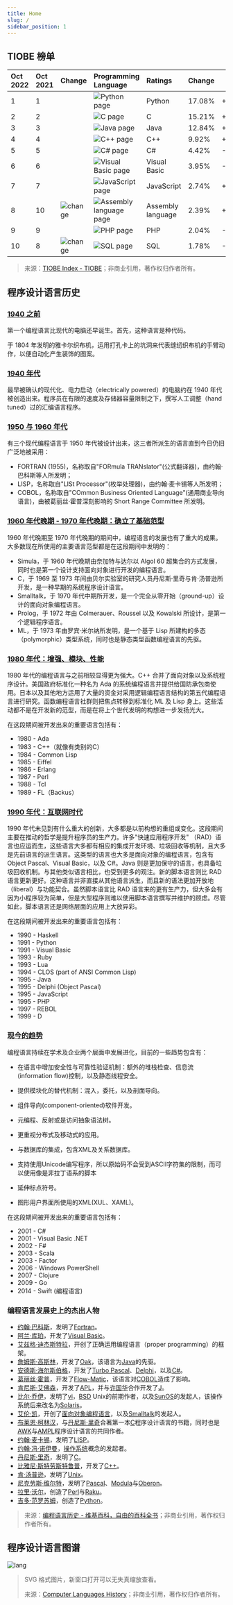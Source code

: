 ```yaml
---
title: Home
slug: /
sidebar_position: 1
---
```


## TIOBE 榜单

| Oct 2022 | Oct 2021 | Change                                                       | Programming Language                                         | Ratings           | Change |        |
| :------- | :------- | :----------------------------------------------------------- | :----------------------------------------------------------- | :---------------- | :----- | ------ |
| 1        | 1        |                                                              | ![Python page](https://www.tiobe.com/wp-content/themes/tiobe/tiobe-index/images/Python.png) | Python            | 17.08% | +5.81% |
| 2        | 2        |                                                              | ![C page](https://www.tiobe.com/wp-content/themes/tiobe/tiobe-index/images/C.png) | C                 | 15.21% | +4.05% |
| 3        | 3        |                                                              | ![Java page](https://www.tiobe.com/wp-content/themes/tiobe/tiobe-index/images/Java.png) | Java              | 12.84% | +2.38% |
| 4        | 4        |                                                              | ![C++ page](https://www.tiobe.com/wp-content/themes/tiobe/tiobe-index/images/C__.png) | C++               | 9.92%  | +2.42% |
| 5        | 5        |                                                              | ![C# page](https://www.tiobe.com/wp-content/themes/tiobe/tiobe-index/images/C_.png) | C#                | 4.42%  | -0.84% |
| 6        | 6        |                                                              | ![Visual Basic page](https://www.tiobe.com/wp-content/themes/tiobe/tiobe-index/images/Visual_Basic.png) | Visual Basic      | 3.95%  | -1.29% |
| 7        | 7        |                                                              | ![JavaScript page](https://www.tiobe.com/wp-content/themes/tiobe/tiobe-index/images/JavaScript.png) | JavaScript        | 2.74%  | +0.55% |
| 8        | 10       | ![change](https://www.tiobe.com/wp-content/themes/tiobe/tpci/images/up.png) | ![Assembly language page](https://www.tiobe.com/wp-content/themes/tiobe/tiobe-index/images/Assembly_language.png) | Assembly language | 2.39%  | +0.33% |
| 9        | 9        |                                                              | ![PHP page](https://www.tiobe.com/wp-content/themes/tiobe/tiobe-index/images/PHP.png) | PHP               | 2.04%  | -0.06% |
| 10       | 8        | ![change](https://www.tiobe.com/wp-content/themes/tiobe/tpci/images/down.png) | ![SQL page](https://www.tiobe.com/wp-content/themes/tiobe/tiobe-index/images/SQL.png) | SQL               | 1.78%  | -0.39% |

> 来源：[TIOBE Index - TIOBE](https://www.tiobe.com/tiobe-index/)；非商业引用，著作权归作者所有。

## 程序设计语言历史

### [1940 之前](https://zh.wikipedia.org/zh-my/%E7%A8%8B%E5%BC%8F%E8%AA%9E%E8%A8%80%E6%AD%B7%E5%8F%B2#1940%E4%B9%8B%E5%89%8D)

第一个编程语言比现代的电脑还早诞生。首先，这种语言是种代码。

于 1804 年发明的雅卡尔织布机，运用打孔卡上的坑洞来代表缝纫织布机的手臂动作，以便自动化产生装饰的图案。

### [1940 年代](https://zh.wikipedia.org/zh-my/%E7%A8%8B%E5%BC%8F%E8%AA%9E%E8%A8%80%E6%AD%B7%E5%8F%B2#1940%E5%B9%B4%E4%BB%A3)

最早被确认的现代化、电力启动（electrically powered）的电脑约在 1940 年代被创造出来。程序员在有限的速度及存储器容量限制之下，撰写人工调整（hand tuned）过的汇编语言程序。

### [1950 与 1960 年代](https://zh.wikipedia.org/zh-my/%E7%A8%8B%E5%BC%8F%E8%AA%9E%E8%A8%80%E6%AD%B7%E5%8F%B2#1950%E8%88%871960%E5%B9%B4%E4%BB%A3)

有三个现代编程语言于 1950 年代被设计出来，这三者所派生的语言直到今日仍旧广泛地被采用：

- FORTRAN (1955)，名称取自"FORmula TRANslator"(公式翻译器)，由约翰·巴科斯等人所发明；
- LISP，名称取自"LISt Processor"(枚举处理器)，由约翰·麦卡锡等人所发明；
- COBOL，名称取自"COmmon Business Oriented Language"(通用商业导向语言)，由被葛丽丝·霍普深刻影响的 Short Range Committee 所发明。

### [1960 年代晚期 - 1970 年代晚期：确立了基础范型](https://zh.wikipedia.org/zh-my/%E7%A8%8B%E5%BC%8F%E8%AA%9E%E8%A8%80%E6%AD%B7%E5%8F%B2#1980%E5%B9%B4%E4%BB%A3%EF%BC%9A%E5%A2%9E%E5%BC%B7%E3%80%81%E6%A8%A1%E7%B5%84%E3%80%81%E6%95%88%E8%83%BD)

1960 年代晚期至 1970 年代晚期的期间中，编程语言的发展也有了重大的成果。大多数现在所使用的主要语言范型都是在这段期间中发明的：

- Simula，于 1960 年代晚期由奈加特与达尔以 Algol 60 超集合的方式发展，同时也是第一个设计支持面向对象进行开发的编程语言。
- C，于 1969 至 1973 年间由贝尔实验室的研究人员丹尼斯·里奇与肯·汤普逊所开发，是一种早期的系统程序设计语言。
- Smalltalk，于 1970 年代中期所开发，是一个完全从零开始（ground-up）设计的面向对象编程语言。
- Prolog，于 1972 年由 Colmerauer、Roussel 以及 Kowalski 所设计，是第一个逻辑程序语言。
- ML，于 1973 年由罗宾·米尔纳所发明，是一个基于 Lisp 所建构的多态（polymorphic）类型系统，同时也是静态类型函数编程语言的先驱。

### [1980 年代：增强、模块、性能](https://zh.wikipedia.org/zh-my/%E7%A8%8B%E5%BC%8F%E8%AA%9E%E8%A8%80%E6%AD%B7%E5%8F%B2#1980%E5%B9%B4%E4%BB%A3%EF%BC%9A%E5%A2%9E%E5%BC%B7%E3%80%81%E6%A8%A1%E7%B5%84%E3%80%81%E6%95%88%E8%83%BD)

1980 年代的编程语言与之前相较显得更为强大。C++ 合并了面向对象以及系统程序设计。美国政府标准化一种名为 Ada 的系统编程语言并提供给国防承包商使用。日本以及其他地方运用了大量的资金对采用逻辑编程语言结构的第五代编程语言进行研究。函数编程语言社群则把焦点转移到标准化 ML 及 Lisp 身上。这些活动都不是在开发新的范型，而是在将上个世代发明的构想进一步发扬光大。

在这段期间被开发出来的重要语言包括有：

- 1980 - Ada
- 1983 - C++（就像有类别的C）
- 1984 - Common Lisp
- 1985 - Eiffel
- 1986 - Erlang
- 1987 - Perl
- 1988 - Tcl
- 1989 - FL（Backus）

### [1990 年代：互联网时代](https://zh.wikipedia.org/zh-my/%E7%A8%8B%E5%BC%8F%E8%AA%9E%E8%A8%80%E6%AD%B7%E5%8F%B2#1990%E5%B9%B4%E4%BB%A3%EF%BC%9A%E7%B6%B2%E9%9A%9B%E7%B6%B2%E8%B7%AF%E6%99%82%E4%BB%A3)

1990 年代未见到有什么重大的创新，大多都是以前构想的重组或变化。这段期间主要在推动的哲学是提升程序员的生产力。许多"快速应用程序开发" （RAD）语言也应运而生，这些语言大多都有相应的集成开发环境、垃圾回收等机制，且大多是先前语言的派生语言。这类型的语言也大多是面向对象的编程语言，包含有 Object Pascal、Visual Basic，以及 C#。Java 则是更加保守的语言，也具备垃圾回收机制。与其他类似语言相比，也受到更多的观注。新的脚本语言则比 RAD 语言更新更好。这种语言并非直接从其他语言派生，而且新的语法更加开放地（liberal）与功能契合。虽然脚本语言比 RAD 语言来的更有生产力，但大多会有因为小程序较为简单，但是大型程序则难以使用脚本语言撰写并维护的顾虑。尽管如此，脚本语言还是网络层面的应用上大放异彩。

在这段期间被开发出来的重要语言包括有：

- 1990 - Haskell
- 1991 - Python
- 1991 - Visual Basic
- 1993 - Ruby
- 1993 - Lua
- 1994 - CLOS (part of ANSI Common Lisp)
- 1995 - Java
- 1995 - Delphi (Object Pascal)
- 1995 - JavaScript
- 1995 - PHP
- 1997 - REBOL
- 1999 - D

### [现今的趋势](https://zh.wikipedia.org/zh-my/%E7%A8%8B%E5%BC%8F%E8%AA%9E%E8%A8%80%E6%AD%B7%E5%8F%B2#%E7%8F%BE%E4%BB%8A%E7%9A%84%E8%B6%A8%E5%8B%A2)

编程语言持续在学术及企业两个层面中发展进化，目前的一些趋势包含有：

- 在语言中增加安全性与可靠性验证机制：额外的堆栈检查、信息流(information flow)控制，以及静态线程安全。

- 提供模块化的替代机制：混入，委托，以及剖面导向。

- 组件导向(component-oriented)软件开发。

- 元编程、反射或是访问抽象语法树。

- 更重视分布式及移动式的应用。

- 与数据库的集成，包含XML及关系数据库。

- 支持使用Unicode编写程序，所以原始码不会受到ASCII字符集的限制，而可以使用像是非拉丁语系的脚本

- 延伸标点符号。

- 图形用户界面所使用的XML(XUL、XAML)。

在这段期间被开发出来的重要语言包括有：

- 2001 - C#
- 2001 - Visual Basic .NET
- 2002 - F#
- 2003 - Scala
- 2003 - Factor
- 2006 - Windows PowerShell
- 2007 - Clojure
- 2009 - Go
- 2014 - Swift (编程语言)

### 编程语言发展史上的杰出人物

- [约翰·巴科斯](https://zh.wikipedia.org/zh-my/約翰·巴科斯)，发明了[Fortran](https://zh.wikipedia.org/wiki/Fortran)。
- [阿兰·库珀](https://zh.wikipedia.org/wiki/阿兰·库珀)，开发了[Visual Basic](https://zh.wikipedia.org/wiki/Visual_Basic)。
- [艾兹格·迪杰斯特拉](https://zh.wikipedia.org/wiki/艾兹格·迪杰斯特拉)，开创了正确运用编程语言（proper programming）的框架。
- [詹姆斯·高斯林](https://zh.wikipedia.org/wiki/詹姆斯·高斯林)，开发了[Oak](https://zh.wikipedia.org/wiki/Oak)，该语言为[Java](https://zh.wikipedia.org/wiki/Java)的先驱。
- [安德斯·海尔斯伯格](https://zh.wikipedia.org/wiki/安德斯·海尔斯伯格)，开发了[Turbo Pascal](https://zh.wikipedia.org/wiki/Turbo_Pascal)、[Delphi](https://zh.wikipedia.org/wiki/Delphi)，以及[C#](https://zh.wikipedia.org/wiki/C_Sharp)。
- [葛丽丝·霍普](https://zh.wikipedia.org/wiki/葛麗絲·霍普)，开发了[Flow-Matic](https://zh.wikipedia.org/w/index.php?title=Flow-Matic&action=edit&redlink=1)，该语言对[COBOL](https://zh.wikipedia.org/wiki/COBOL)造成了影响。
- [肯尼斯·艾佛森](https://zh.wikipedia.org/wiki/肯尼斯·艾佛森)，开发了[APL](https://zh.wikipedia.org/wiki/APL)，并与[许国华](https://zh.wikipedia.org/w/index.php?title=许国华_(计算机科学家)&action=edit&redlink=1)合作开发了[J](https://zh.wikipedia.org/wiki/J語言)。
- [比尔·乔伊](https://zh.wikipedia.org/wiki/比尔·乔伊)，发明了[vi](https://zh.wikipedia.org/wiki/Vi)，[BSD](https://zh.wikipedia.org/wiki/Berkeley_Software_Distribution) Unix的前期作者，以及[SunOS](https://zh.wikipedia.org/wiki/SunOS)的发起人，该操作系统后来改名为[Solaris](https://zh.wikipedia.org/wiki/Solaris)。
- [艾伦·凯](https://zh.wikipedia.org/wiki/艾伦·凯)，开创了[面向对象编程语言](https://zh.wikipedia.org/wiki/OOP)，以及[Smalltalk](https://zh.wikipedia.org/wiki/Smalltalk)的发起人。
- [布莱恩·柯林汉](https://zh.wikipedia.org/wiki/布萊恩·柯林漢)，与[丹尼斯·里奇](https://zh.wikipedia.org/wiki/丹尼斯·里奇)合著第一本[C](https://zh.wikipedia.org/wiki/C語言)程序设计语言的书籍，同时也是[AWK](https://zh.wikipedia.org/wiki/AWK)与[AMPL](https://zh.wikipedia.org/wiki/AMPL)程序设计语言的共同作者。
- [约翰·麦卡锡](https://zh.wikipedia.org/wiki/约翰·麦卡锡)，发明了[LISP](https://zh.wikipedia.org/wiki/LISP)。
- [约翰·冯·诺伊曼](https://zh.wikipedia.org/wiki/约翰·冯·诺伊曼)，[操作系统](https://zh.wikipedia.org/wiki/作業系統)概念的发起者。
- [丹尼斯·里奇](https://zh.wikipedia.org/wiki/丹尼斯·里奇)，发明了[C](https://zh.wikipedia.org/wiki/C語言)。
- [比雅尼·斯特劳斯特鲁普](https://zh.wikipedia.org/wiki/比雅尼·史特勞斯特魯普)，开发了[C++](https://zh.wikipedia.org/wiki/C%2B%2B)。
- [肯·汤普逊](https://zh.wikipedia.org/wiki/肯·汤普逊)，发明了[Unix](https://zh.wikipedia.org/wiki/Unix)。
- [尼克劳斯·维尔特](https://zh.wikipedia.org/wiki/尼克劳斯·维尔特)，发明了[Pascal](https://zh.wikipedia.org/wiki/Pascal)、[Modula](https://zh.wikipedia.org/wiki/Modula)与[Oberon](https://zh.wikipedia.org/wiki/Oberon)。
- [拉里·沃尔](https://zh.wikipedia.org/wiki/拉里·沃尔)，创造了[Perl](https://zh.wikipedia.org/wiki/Perl)与[Raku](https://zh.wikipedia.org/wiki/Raku)。
- [吉多·范罗苏姆](https://zh.wikipedia.org/wiki/吉多·范罗苏姆)，创造了[Python](https://zh.wikipedia.org/wiki/Python)。

> 来源：[编程语言历史 - 维基百科，自由的百科全书](https://zh.wikipedia.org/zh-my/%E7%A8%8B%E5%BC%8F%E8%AA%9E%E8%A8%80%E6%AD%B7%E5%8F%B2#%E7%8F%BE%E4%BB%8A%E7%9A%84%E8%B6%A8%E5%8B%A2)；非商业引用，著作权归作者所有。

## 程序设计语言图谱

![lang](https://static.7wate.com/img/2022/10/19/db314c6f8221b.svg)

> SVG 格式图片，新窗口打开可以无失真缩放查看。
>
> 来源：[Computer Languages History](https://www.levenez.com/lang/)；非商业引用，著作权归作者所有。
